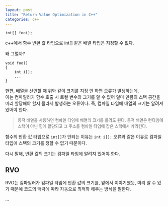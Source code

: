 ```yaml
---
layout: post
title: "Return Value Optimization in C++"
categories: c++
---
```


```
int[] foo();
```

<!-- begin_excerpt -->
c++에서 함수 반환 값 타입으로 int[] 같은 배열 타입은 지정할 수 없다. 

왜 그럴까?
<!-- end_excerpt -->

```
void foo()
{
    int i[];
    ...
}

```

한편, 배열을 선언할 때 위와 같이 크기를 지정 안 하면 오류가 발생하는데, <br>
이는 컴파일러가 함수 호출 시 로컬 변수의 크기를 알 수 없어 얼마 만큼의 스택 공간을 미리 할당해야 할지 몰라서 발생하는 오류이다. 즉, 컴파일 타임에 배열의 크기는 알려져 있어야 한다.

> <font size="2"> 
> 동적 배열을 사용하면 컴파일 타임에 배열의 크기를 몰라도 된다. 
> 동적 배열은 런타임에 스택이 아닌 힙에 할당되고 그 주소를 컴파일 타입에 잡은 스택에서 가리킨다.
> </font>

함수의 반환 값 타입으로 `int[]`가 안되는 이유는 `int i[];` 오류와 같은 이유로 컴파일 타입에 스택의 크기를 정할 수 없기 때문이다.

다시 말해, 반환 값의 크기는 컴파일 타임에 알려져 있어야 한다.

## RVO

RVO는 컴파일러가 컴파일 타임에 반환 값의 크기를, 앞에서 이야기했듯, 미리 알 수 있기 때문에 코드의 맥락에 따라 자동으로 최적화 해주는 방식을 말한다.


...